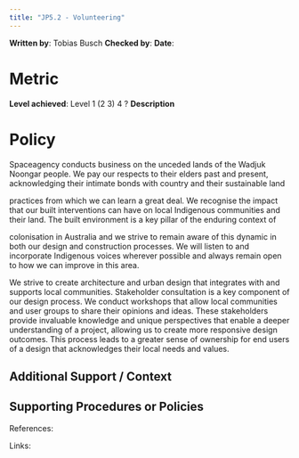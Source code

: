 ```yaml
---
title: "JP5.2 - Volunteering"
---
```

**Written by**: Tobias Busch
**Checked by**:
**Date**:

# Metric

**Level achieved**: Level 1 (2 3) 4 ?
**Description**

# Policy

Spaceagency conducts business on the unceded lands of the Wadjuk Noongar people. We pay our respects to their elders past and present, acknowledging their intimate bonds with country and their sustainable land

practices from which we can learn a great deal. We recognise the impact that our built interventions can have on local Indigenous communities and their land. The built environment is a key pillar of the enduring context of

colonisation in Australia and we strive to remain aware of this dynamic in both our design and construction processes. We will listen to and incorporate Indigenous voices wherever possible and always remain open to how we can improve in this area.

We strive to create architecture and urban design that integrates with and supports local communities. Stakeholder consultation is a key component of our design process. We conduct workshops that allow local communities and user groups to share their opinions and ideas. These stakeholders provide invaluable knowledge and unique perspectives that enable a deeper understanding of a project, allowing us to create more responsive design outcomes. This process leads to a greater sense of ownership for end users of a design that acknowledges their local needs and values.

## Additional Support / Context

## Supporting Procedures or Policies

References:


Links: